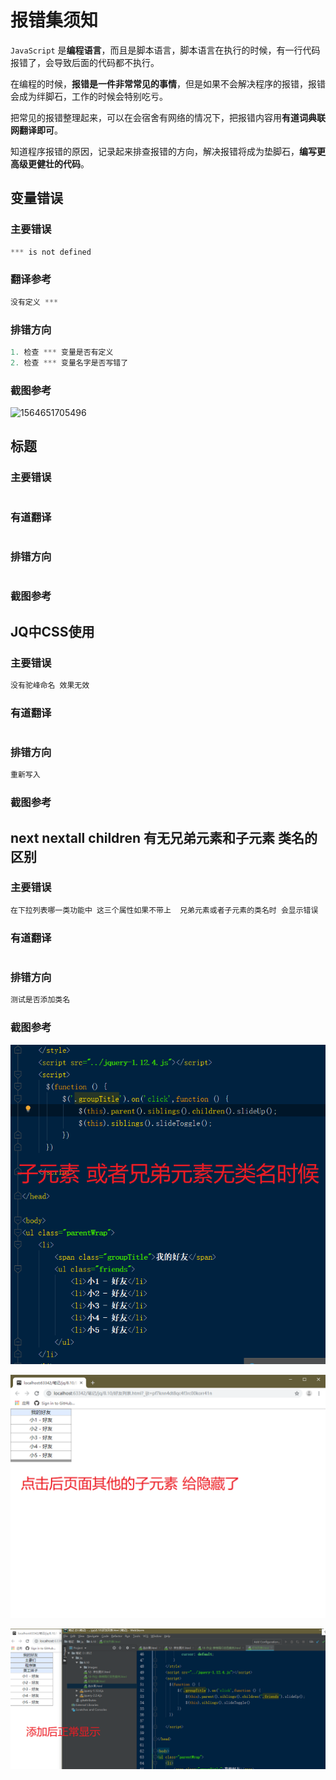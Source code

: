 # 报错集须知

`JavaScript` 是**编程语言**，而且是脚本语言，脚本语言在执行的时候，有一行代码报错了，会导致后面的代码都不执行。

在编程的时候，**报错是一件非常常见的事情**，但是如果不会解决程序的报错，报错会成为绊脚石，工作的时候会特别吃亏。

把常见的报错整理起来，可以在会宿舍有网络的情况下，把报错内容用**有道词典联网翻译即可**。

知道程序报错的原因，记录起来排查报错的方向，解决报错将成为垫脚石，**编写更高级更健壮的代码**。







## 变量错误

### 主要错误

```js
*** is not defined
```

### 翻译参考

```js
没有定义 ***
```

### 排错方向

```js
1. 检查 *** 变量是否有定义
2. 检查 *** 变量名字是否写错了
```

### 截图参考

![1564651705496](1_报错集.assets/1564651705496.png)











## 标题

### 主要错误

```js

```

### 有道翻译

```js

```

### 排错方向

```js

```

### 截图参考





## JQ中CSS使用

### 主要错误

```js
没有驼峰命名 效果无效
```

### 有道翻译

```js

```

### 排错方向

```js
重新写入
```

### 截图参考





## next  nextall children 有无兄弟元素和子元素 类名的区别

### 主要错误

```js
在下拉列表哪一类功能中 这三个属性如果不带上  兄弟元素或者子元素的类名时 会显示错误
```

### 有道翻译

```js

```

### 排错方向

```js
测试是否添加类名
```

### 截图参考

![1565478065935](assets/1565478065935.png)



![1565478130549](assets/1565478130549.png)



![1565478192641](assets/1565478192641.png)















